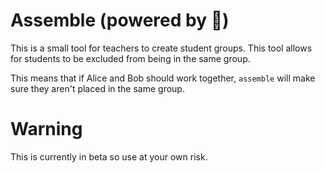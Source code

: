 # Assemble (powered by 🦀)
This is a small tool for teachers to create student groups. This
tool allows for students to be excluded from being in the same group.

This means that if Alice and Bob should work together, `assemble`
will make sure they aren't placed in the same group.

# Warning
This is currently in beta so use at your own risk.
